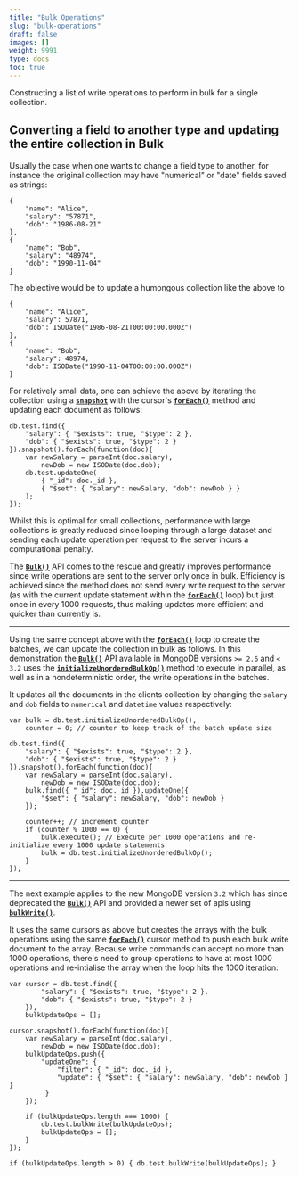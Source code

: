 ```yaml
---
title: "Bulk Operations"
slug: "bulk-operations"
draft: false
images: []
weight: 9991
type: docs
toc: true
---
```


Constructing a list of write operations to perform in bulk for a single collection.

## Converting a field to another type and updating the entire collection in Bulk
Usually the case when one wants to change a field type to another, for instance the original collection may have "numerical" or "date" fields saved as strings:

    {
        "name": "Alice",
        "salary": "57871",
        "dob": "1986-08-21"
    },
    {
        "name": "Bob",
        "salary": "48974",
        "dob": "1990-11-04"
    }

The objective would be to update a humongous collection like the above to 

    {
        "name": "Alice",
        "salary": 57871,
        "dob": ISODate("1986-08-21T00:00:00.000Z")
    },
    {
        "name": "Bob",
        "salary": 48974,
        "dob": ISODate("1990-11-04T00:00:00.000Z")
    }

For relatively small data, one can achieve the above by iterating the collection using a **[`snapshot`][1]** with the cursor's **[`forEach()`][2]** method and updating each document as follows:

    db.test.find({
        "salary": { "$exists": true, "$type": 2 },
        "dob": { "$exists": true, "$type": 2 }
    }).snapshot().forEach(function(doc){ 
        var newSalary = parseInt(doc.salary),
            newDob = new ISODate(doc.dob);        
        db.test.updateOne(
            { "_id": doc._id },
            { "$set": { "salary": newSalary, "dob": newDob } }
        );
    });

Whilst this is optimal for small collections, performance with large collections is greatly reduced since looping through a large dataset and sending each update operation per request to the server incurs a computational penalty.

The **[`Bulk()`][3]** API comes to the rescue and greatly improves performance since write operations are sent to the server only once in bulk. Efficiency is achieved since the method does not send every write request to the server (as with the current update statement within the **[`forEach()`][4]** loop) but just once in every 1000 requests, thus making updates more efficient and quicker than currently is.


----------


Using the same concept above with the **[`forEach()`][4]** loop to create the batches, we can update the collection in bulk as follows. In this demonstration the **[`Bulk()`][3]** API available in MongoDB versions `>= 2.6` and `< 3.2` uses the **[`initializeUnorderedBulkOp()`][5]** method to execute in parallel, as well as in a nondeterministic order, the write operations in the batches. 

It updates all the documents in the clients collection by changing the `salary` and `dob` fields to `numerical` and `datetime` values respectively:

    var bulk = db.test.initializeUnorderedBulkOp(),
        counter = 0; // counter to keep track of the batch update size
    
    db.test.find({
        "salary": { "$exists": true, "$type": 2 },
        "dob": { "$exists": true, "$type": 2 }
    }).snapshot().forEach(function(doc){ 
        var newSalary = parseInt(doc.salary),
            newDob = new ISODate(doc.dob);
        bulk.find({ "_id": doc._id }).updateOne({ 
            "$set": { "salary": newSalary, "dob": newDob }
        });
    
        counter++; // increment counter
        if (counter % 1000 == 0) {
            bulk.execute(); // Execute per 1000 operations and re-initialize every 1000 update statements
            bulk = db.test.initializeUnorderedBulkOp();
        }
    });


----------


The next example applies to the new MongoDB version `3.2` which has since deprecated the **[`Bulk()`][3]** API and provided a newer set of apis using **[`bulkWrite()`][6]**.

It uses the same cursors as above but creates the arrays with the bulk operations using the same **[`forEach()`][4]** cursor method to push each bulk write document to the array. Because write commands can accept no more than 1000 operations, there's need to group operations to have at most 1000 operations and re-intialise the array when the loop hits the 1000 iteration:

    var cursor = db.test.find({
            "salary": { "$exists": true, "$type": 2 },
            "dob": { "$exists": true, "$type": 2 }
        }),
        bulkUpdateOps = [];
    
    cursor.snapshot().forEach(function(doc){ 
        var newSalary = parseInt(doc.salary),
            newDob = new ISODate(doc.dob);
        bulkUpdateOps.push({ 
            "updateOne": {
                "filter": { "_id": doc._id },
                "update": { "$set": { "salary": newSalary, "dob": newDob } }
             }
        });
    
        if (bulkUpdateOps.length === 1000) {
            db.test.bulkWrite(bulkUpdateOps);
            bulkUpdateOps = [];
        }
    });         
    
    if (bulkUpdateOps.length > 0) { db.test.bulkWrite(bulkUpdateOps); }


  [1]: https://docs.mongodb.com/manual/reference/method/cursor.snapshot/
  [2]: http://**[%60forEach()%60][2]**
  [3]: https://docs.mongodb.com/manual/reference/method/Bulk/
  [4]: https://docs.mongodb.com/manual/reference/method/cursor.forEach/
  [5]: https://docs.mongodb.com/manual/reference/method/db.collection.initializeUnorderedBulkOp/#db.collection.initializeUnorderedBulkOp
  [6]: https://docs.mongodb.org/v3.2/reference/method/db.collection.bulkWrite/#db.collection.bulkWrite

